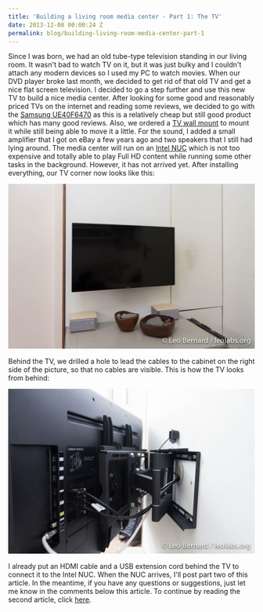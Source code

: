 ```yaml
---
title: 'Building a living room media center - Part 1: The TV'
date: 2013-12-08 00:00:24 Z
permalink: blog/building-living-room-media-center-part-1
---
```


Since I was born, we had an old tube-type television standing in our living room. It wasn't bad to watch TV on it, but it was just bulky and I couldn't attach any modern devices so I used my PC to watch movies. When our DVD player broke last month, we decided to get rid of that old TV and get a nice flat screen television. I decided to go a step further and use this new TV to build a nice media center. After looking for some good and reasonably priced TVs on the internet and reading some reviews, we decided to go with the [Samsung UE40F6470](http://www.amazon.de/gp/product/B00BMKB16Y/ref=as_li_ss_tl?ie=UTF8&camp=1638&creative=19454&creativeASIN=B00BMKB16Y&linkCode=as2&tag=leolabsorg-21 "Samsung UE40F6470 on Amazon") as this is a relatively cheap but still good product which has many good reviews. Also, we ordered a [TV wall mount](http://www.amazon.de/gp/product/B007PRJQLK/ref=as_li_ss_tl?ie=UTF8&camp=1638&creative=19454&creativeASIN=B007PRJQLK&linkCode=as2&tag=leolabsorg-21 "TV wall mount on Amazon") to mount it while still being able to move it a little. For the sound, I added a small amplifier that I got on eBay a few years ago and two speakers that I still had lying around. The media center will run on an [Intel NUC](http://www.amazon.de/gp/product/B00B4O00EM/ref=as_li_ss_tl?ie=UTF8&camp=1638&creative=19454&creativeASIN=B00B4O00EM&linkCode=as2&tag=leolabsorg-21 "Intel NUC on Amazon") which is not too expensive and totally able to play Full HD content while running some other tasks in the background. However, it has not arrived yet. After installing everything, our TV corner now looks like this:

[![_MG_8573](/uploads/2013/12/MG_8573.jpg)](/uploads/2013/12/MG_8573.jpg)

Behind the TV, we drilled a hole to lead the cables to the cabinet on the right side of the picture, so that no cables are visible. This is how the TV looks from behind:

[![_MG_8574](/uploads/2013/12/MG_8574.jpg)](/uploads/2013/12/MG_8574.jpg)

I already put an HDMI cable and a USB extension cord behind the TV to connect it to the Intel NUC. When the NUC arrives, I'll post part two of this article. In the meantime, if you have any questions or suggestions, just let me know in the comments below this article. To continue by reading the second article, click [here](/blog/building-living-room-media-center-part-2/ "Building a living room media center – Part 2: The Intel NUC").
